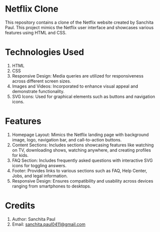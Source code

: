 # Netflix Clone

This repository contains a clone of the Netflix website created by Sanchita Paul. This project mimics the Netflix user interface and showcases various features using HTML and CSS.

# Technologies Used

1. HTML
2. CSS
3. Responsive Design: Media queries are utilized for responsiveness across different screen sizes.
4. Images and Videos: Incorporated to enhance visual appeal and demonstrate functionality.
5. SVG Icons: Used for graphical elements such as buttons and navigation icons.

# Features

1. Homepage Layout: Mimics the Netflix landing page with background image, logo, navigation bar, and call-to-action buttons.
2. Content Sections: Includes sections showcasing features like watching on TV, downloading shows, watching anywhere, and creating      profiles for kids.
3. FAQ Section: Includes frequently asked questions with interactive SVG icons for toggling answers.
4. Footer: Provides links to various sections such as FAQ, Help Center, Jobs, and legal information.
5. Responsive Design: Ensures compatibility and usability across devices ranging from smartphones to desktops.

# Credits

1. Author: Sanchita Paul
2. Email: sanchita.paul0411@gmail.com



